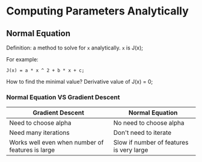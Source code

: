 # Computing Parameters Analytically

## Normal Equation
Definition: a method to solve for `x` analytically. `x` is J(x);

For example:
```
J(x) = a * x ^ 2 + b * x + c;
```
How to find the minimal value? Derivative value of J(x) = 0;

### Normal Equation VS Gradient Descent
| Gradient Descent          | Normal Equation |
| -----------               | ----------- |
| Need to choose alpha      | No need to choose alpha       |
| Need many iterations      | Don't need to iterate        |
| Works well even when number of features is large      | Slow if number of features is very large        |
